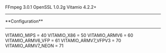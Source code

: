 FFmpeg 3.0.1
OpenSSL 1.0.2g
Vitamio 4.2.2+

<hr>
**Configuration**
<hr>

VITAMIO_MIPS = 40
VITAMIO_X86 = 50
VITAMIO_ARMV6 = 60
VITAMIO_ARMV6_VFP = 61
VITAMIO_ARMV7_VFPV3 = 70
VITAMIO_ARMV7_NEON = 71